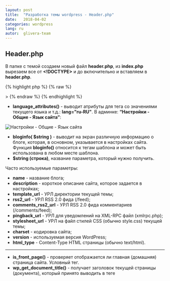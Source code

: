 ```yaml
---
layout: post
title:  "Разработка темы wordpress - Header.php"
date:   2018-04-02
categories: wordpress
lang: ru
autor:  glivera-team
---
```


## Header.php

В папке с темой создаем новый файл **header.php**, из **index.php** вырезаем все от **<!DOCTYPE>** и до **<body>** включительно и вставляем в **header.php**.

{% highlight php %}
{% raw %}
<!DOCTYPE html>
<html <?php language_attributes(); ?>>
<head>
  <meta charset="<?php bloginfo('charset'); ?>"/>
  <meta name="viewport" content="width=device-width"/>
  <meta name="description" content="<?php bloginfo('description')?>"/>
  <title>
     <?php bloginfo('name'); ?>
     <?php is_front_page() ? bloginfo('description') : wp_get_document_title(); ?>
  </title>
  <?php wp_head(); ?>
</head>
<body>
{% endraw %}
{% endhighlight %}

- **language_attributes()** - выводит атрибуты для тега **<html>** со значениями текущего языка и т.д.: **lang="ru-RU"**. В админке: **“Настройки - Общие - Язык сайта”**:

![Настройки - Общие - Язык сайта](../../../../i/wp-dev-1.jpg)

- **bloginfo( $string )** - выводит на экран различную информацию о блоге, которая, в основном, указывается в настройках сайта. Функция **bloginfo()** относится к тегам шаблона и может быть использована в любом месте шаблона.
- **$string (строка)**, название параметра, который нужно получить.

Часто используемые параметры:
- **name** - название блога;
- **description** - короткое описание сайта, которое задается в настройках;
- **template_url** - УРЛ директории текущей темы;
- **rss2_url** - УРЛ RSS 2.0 фида (/feed);
- **comments_rss2_url** - УРЛ RSS 2.0 фида комментариев (/comments/feed);
- **pingback_url** - УРЛ для уведомлений на XML-RPC файл (xmlrpc.php);
- **stylesheet_url** - УРЛ на файл стилей CSS (обычно style.css) текущей темы;
- **charset** - кодировка сайта;
- **version** - используемая версия WordPress;
- **html_type** - Content-Type HTML страницы (обычно text/html).

---

- **is_front_page()** - проверяет отображается ли главная (домашняя) страница сайта. Условный тег.
- **wp_get_document_title()** - получает заголовок текущей страницы (документа), который принято выводить в теге **<title>**.
- **wp_head()** - запускает хук-событие **wp_head**. Вызывается в шапке сайта в файле: **header.php**

**wp_head()** - это тег шаблона, который нужно вставлять перед **</head>**, в файлах темы: **header.php** или **index.php** (если **header.php** не используется).
